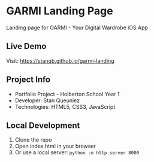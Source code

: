 # GARMI Landing Page

Landing page for GARMI - Your Digital Wardrobe iOS App

## Live Demo
Visit: https://stanqb.github.io/garmi-landing

## Project Info
- Portfolio Project - Holberton School Year 1
- Developer: Stan Queuniez
- Technologies: HTML5, CSS3, JavaScript

## Local Development
1. Clone the repo
2. Open index.html in your browser
3. Or use a local server: `python -m http.server 8000`
